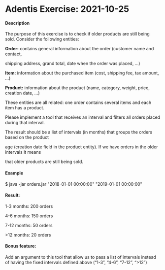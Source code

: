 # Adentis Exercise: 2021-10-25

<b><h4> Description </h4></b>

The purpose of this exercise is to check if older products are still being sold. Consider the following entities:

<b>Order:</b> contains general information about the order (customer name and contact,

shipping address, grand total, date when the order was placed, ...)

<b>Item:</b> information about the purchased item (cost, shipping fee, tax amount, ...)

<b>Product:</b> information about the product (name, category, weight, price, creation date, ...)

These entities are all related: one order contains several items and each item has a product.

Please implement a tool that receives an interval and filters all orders placed during that interval.

The result should be a list of intervals (in months) that groups the orders based on the product

age (creation date field in the product entity). If we have orders in the older intervals it means

that older products are still being sold.

<b><h4> Example </h4></b>

$ java -jar orders.jar "2018-01-01 00:00:00" "2019-01-01 00:00:00"

<b><h4> Result: </h4></b>

1-3 months: 200 orders

4-6 months: 150 orders

7-12 months: 50 orders

&gt;12 months: 20 orders

<b><h4> Bonus feature: </h4></b>

Add an argument to this tool that allow us to pass a list of intervals instead of having the fixed intervals defined above (“1-3”, “4-6”, “7-12”, “>12”)

